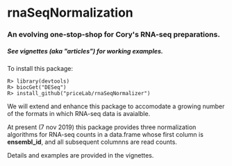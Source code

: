 # rnaSeqNormalization
### An evolving one-stop-shop for Cory's RNA-seq preparations.

##### See vignettes (aka "articles") for working examples.

To install this package:

```
R> library(devtools)
R> biocGet("DESeq")
R> install_github("priceLab/rnaSeqNormalizer")
```

We will extend and enhance this package to accomodate a growing number
of the formats in which RNA-seq data is avaialble. 

At present (7 nov 2019) this package provides three normalization
algorithms for RNA-seq counts in a data.frame whose first column is
__ensembl_id__, and all subsequent columnns are read counts.  

Details and examples are provided in the vignettes.





